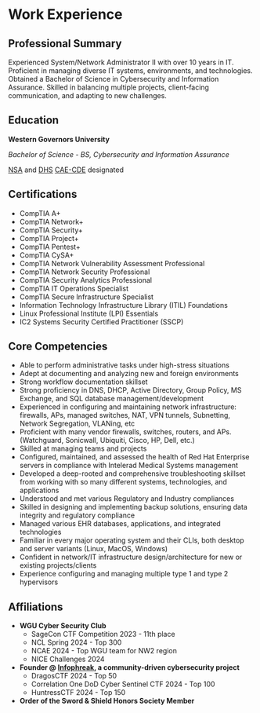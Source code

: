 # Work Experience

## Professional Summary

Experienced System/Network Administrator II with over 10 years in IT. Proficient in managing diverse IT systems, environments, and technologies. Obtained a Bachelor of Science in Cybersecurity and Information Assurance. Skilled in balancing multiple projects, client-facing communication, and adapting to new challenges.

## Education

**Western Governors University**

*Bachelor of Science - BS, Cybersecurity and Information Assurance*

[NSA](https://www.nsa.gov/) and [DHS](https://www.dhs.gov/) [CAE-CDE](https://www.wgu.edu/online-it-degrees/cybersecurity-information-assurance-bachelors-program/cae-cde-program-designation.html) designated

## Certifications

- CompTIA A+
- CompTIA Network+
- CompTIA Security+
- CompTIA Project+
- CompTIA Pentest+
- CompTIA CySA+
- CompTIA Network Vulnerability Assessment Professional
- CompTIA Network Security Professional
- CompTIA Security Analytics Professional
- CompTIA IT Operations Specialist
- CompTIA Secure Infrastructure Specialist
- Information Technology Infrastructure Library (ITIL) Foundations
- Linux Professional Institute (LPI) Essentials
- IC2 Systems Security Certified Practitioner (SSCP)

## Core Competencies

- Able to perform administrative tasks under high-stress situations
- Adept at documenting and analyzing new and foreign environments
- Strong workflow documentation skillset
- Strong proficiency in DNS, DHCP, Active Directory, Group Policy, MS Exchange, and SQL database management/development
- Experienced in configuring and maintaining network infrastructure: firewalls, APs, managed switches, NAT, VPN tunnels, Subnetting, Network Segregation, VLANing, etc
- Proficient with many vendor firewalls, switches, routers, and APs. (Watchguard, Sonicwall, Ubiquiti, Cisco, HP, Dell, etc.)
- Skilled at managing teams and projects
- Configured, maintained, and assessed the health of Red Hat Enterprise servers in compliance with Intelerad Medical Systems management
- Developed a deep-rooted and comprehensive troubleshooting skillset from working with so many different systems, technologies, and applications
- Understood and met various Regulatory and Industry compliances
- Skilled in designing and implementing backup solutions, ensuring data integrity and regulatory compliance
- Managed various EHR databases, applications, and integrated technologies
- Familiar in every major operating system and their CLIs, both desktop and server variants (Linux, MacOS, Windows)
- Confident in network/IT infrastructure design/architecture for new or existing projects/clients
- Experience configuring and managing multiple type 1 and type 2 hypervisors

## Affiliations

- **WGU Cyber Security Club**
    - SageCon CTF Competition 2023 - 11th place
    - NCL Spring 2024 - Top 300
    - NCAE 2024 - Top WGU team for NW2 region
    - NICE Challenges 2024
- **Founder @ [Infophreak](https://infophreak.com/), a community-driven cybersecurity project**
    - DragosCTF 2024 - Top 50
    - Correlation One DoD Cyber Sentinel CTF 2024 - Top 100
    - HuntressCTF 2024 - Top 150
- **Order of the Sword & Shield Honors Society Member**
